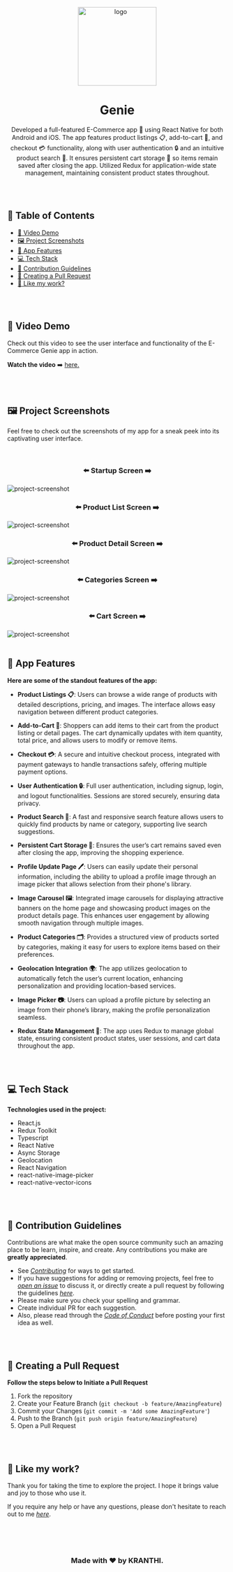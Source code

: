 <p align="center">
   
  <img src="https://github.com/user-attachments/assets/006eda10-a7c1-4641-9b73-1fbc1df634de" alt="logo" width="180" height="180">
  
  <h1 align="center">Genie</h1>

  <p align="center">
Developed a full-featured E-Commerce app 📱 using React Native for both Android and iOS. The app features product listings 📋, add-to-cart 🛒, and checkout 💳 functionality, along with user authentication 🔒 and an intuitive product search 🔎. It ensures persistent cart storage 🛑 so items remain saved after closing the app. Utilized Redux for application-wide state management, maintaining consistent product states throughout.
  </p>

</p>

<br>
<br>

<h2>📜 Table of Contents</h2>

- [🎥 Video Demo](#demo)
- [🖼️ Project Screenshots](#screenshots)
- [📱 App Features](#features)
- [💻 Tech Stack](#tech)
- [🍰 Contribution Guidelines](#contribution)
- [📝 Creating a Pull Request](#pull)
- [💖 Like my work?](#like)

<br>
<br>

<h2 id="demo">🎥 Video Demo</h2>

<p>Check out this video to see the user interface and functionality of the E-Commerce Genie app in action.</p>

**Watch the video** ➡️ <a href="https://vimeo.com/1012140528?share=copy" target="_blank" rel="noopener noreferrer">here.</a>

<br>
<br>

<h2 id="screenshots">🖼️ Project Screenshots</h2>

<p>Feel free to check out the screenshots of my app for a sneak peek into its captivating user interface.</p>

<br>

<h3 align="center">⬅️ Startup Screen ➡️</h3>
<img src="https://github-production-user-asset-6210df.s3.amazonaws.com/109801522/370031885-85c65586-73ff-4cbf-aade-292b333b68d2.jpg?X-Amz-Algorithm=AWS4-HMAC-SHA256&X-Amz-Credential=AKIAVCODYLSA53PQK4ZA%2F20240923%2Fus-east-1%2Fs3%2Faws4_request&X-Amz-Date=20240923T200359Z&X-Amz-Expires=300&X-Amz-Signature=df3c93c7c53d5e4c40a5dd5ce6616a765741d74bea359135cc7e192a721fc253&X-Amz-SignedHeaders=host" alt="project-screenshot" width="auto" height="auto">

<br>

<h3 align="center">⬅️ Product List Screen ➡️</h3>
<img src="https://github-production-user-asset-6210df.s3.amazonaws.com/109801522/370032434-e9d3b4a7-0cea-40f6-86c1-6dedc6ae7231.jpg?X-Amz-Algorithm=AWS4-HMAC-SHA256&X-Amz-Credential=AKIAVCODYLSA53PQK4ZA%2F20240923%2Fus-east-1%2Fs3%2Faws4_request&X-Amz-Date=20240923T200601Z&X-Amz-Expires=300&X-Amz-Signature=7fe88461654050f3f20dd0c21b74dca9c943615c8a953135d0605b40e1f5246e&X-Amz-SignedHeaders=host" alt="project-screenshot" width="auto" height="auto">

<br>

<h3 align="center">⬅️ Product Detail Screen ➡️</h3>
<img src="https://github-production-user-asset-6210df.s3.amazonaws.com/109801522/370032583-fcf00fb2-3b62-4431-a21c-71de18e3c284.jpg?X-Amz-Algorithm=AWS4-HMAC-SHA256&X-Amz-Credential=AKIAVCODYLSA53PQK4ZA%2F20240923%2Fus-east-1%2Fs3%2Faws4_request&X-Amz-Date=20240923T200632Z&X-Amz-Expires=300&X-Amz-Signature=fa60c5345fcf54595518d9cfb0334278bbc4ab3399afc72ef800dc71946b282b&X-Amz-SignedHeaders=host" alt="project-screenshot" width="auto" height="auto">

<br>

<h3 align="center">⬅️ Categories Screen ➡️</h3>
<img src="https://github-production-user-asset-6210df.s3.amazonaws.com/109801522/370032694-f6d3d0c8-5bf0-404f-bec7-75e439941f82.jpg?X-Amz-Algorithm=AWS4-HMAC-SHA256&X-Amz-Credential=AKIAVCODYLSA53PQK4ZA%2F20240923%2Fus-east-1%2Fs3%2Faws4_request&X-Amz-Date=20240923T200700Z&X-Amz-Expires=300&X-Amz-Signature=a32e7ea07dab507a5897221277f06dbc427024a65cf4aaece5710d7ddab34e54&X-Amz-SignedHeaders=host" alt="project-screenshot" width="auto" height="auto">

<br>

<h3 align="center">⬅️ Cart Screen ➡️</h3>
<img src="https://github-production-user-asset-6210df.s3.amazonaws.com/109801522/370032803-e1a9b1eb-4aaf-40f3-b7db-d00dec7a08ea.jpg?X-Amz-Algorithm=AWS4-HMAC-SHA256&X-Amz-Credential=AKIAVCODYLSA53PQK4ZA%2F20240923%2Fus-east-1%2Fs3%2Faws4_request&X-Amz-Date=20240923T200728Z&X-Amz-Expires=300&X-Amz-Signature=d48fec773ca0a3921d57dc14b63efd65df2100e632861edb978c9a5aefdc4911&X-Amz-SignedHeaders=host" alt="project-screenshot" width="auto" height="auto">

<br>
<br>


<h2 id="features">📱 App Features</h2>

**Here are some of the standout features of the app:**

- **Product Listings 📋**: Users can browse a wide range of products with detailed descriptions, pricing, and images. The interface allows easy navigation between different product categories.

- **Add-to-Cart 🛒**: Shoppers can add items to their cart from the product listing or detail pages. The cart dynamically updates with item quantity, total price, and allows users to modify or remove items.

- **Checkout 💳**: A secure and intuitive checkout process, integrated with payment gateways to handle transactions safely, offering multiple payment options.

- **User Authentication 🔒**: Full user authentication, including signup, login, and logout functionalities. Sessions are stored securely, ensuring data privacy.

- **Product Search 🔎**: A fast and responsive search feature allows users to quickly find products by name or category, supporting live search suggestions.

- **Persistent Cart Storage 💼**: Ensures the user’s cart remains saved even after closing the app, improving the shopping experience.

- **Profile Update Page 🖊️**: Users can easily update their personal information, including the ability to upload a profile image through an image picker that allows selection from their phone's library.

- **Image Carousel 🖼️**: Integrated image carousels for displaying attractive banners on the home page and showcasing product images on the product details page. This enhances user engagement by allowing smooth navigation through multiple images.

- **Product Categories 🗂️**: Provides a structured view of products sorted by categories, making it easy for users to explore items based on their preferences.

- **Geolocation Integration 🌍**: The app utilizes geolocation to automatically fetch the user’s current location, enhancing personalization and providing location-based services.

- **Image Picker 📷**: Users can upload a profile picture by selecting an image from their phone’s library, making the profile personalization seamless.

- **Redux State Management 🔄**: The app uses Redux to manage global state, ensuring consistent product states, user sessions, and cart data throughout the app.

<br>
<br>

<h2 id="tech">💻 Tech Stack</h2>

**Technologies used in the project:**

  - React.js
  - Redux Toolkit
  - Typescript
  - React Native
  - Async Storage
  - Geolocation
  - React Navigation
  - react-native-image-picker
  - react-native-vector-icons


<br>
<br>

<h2 id="contribution">🍰 Contribution Guidelines</h2>

Contributions are what make the open source community such an amazing place to be learn, inspire, and create. Any contributions you make are **greatly appreciated**.

- See _[Contributing](https://github.com/kranthikumarkaranam/Genie/blob/main/CONTRIBUTING.md)_ for ways to get started.
- If you have suggestions for adding or removing projects, feel free to _[open an issue](https://github.com/kranthikumarkaranam/Genie/issues/new)_ to discuss it, or directly create a pull request by following the guidelines _[here](#pull)_.
- Please make sure you check your spelling and grammar.
- Create individual PR for each suggestion.
- Also, please read through the _[Code of Conduct](https://github.com/kranthikumarkaranam/Genie/blob/main/CODE_OF_CONDUCT.md)_ before posting your first idea as well.

<br>
<br>

<h2 id="pull">📝 Creating a Pull Request</h2>

**Follow the steps below to Initiate a Pull Request**

1. Fork the repository
2. Create your Feature Branch (`git checkout -b feature/AmazingFeature`)
3. Commit your Changes (`git commit -m 'Add some AmazingFeature'`)
4. Push to the Branch (`git push origin feature/AmazingFeature`)
5. Open a Pull Request

<br>
<br>

<h2 id="like">💖 Like my work?</h2>

Thank you for taking the time to explore the project. I hope it brings value and joy to those who use it.

If you require any help or have any questions, please don't hesitate to reach out to me _[here](mailto:kranthikaranam258@gmail.com)_.

<br>
<br>
<br>

<h3 align="center">Made with ❤️ by KRANTHI.</h3>

